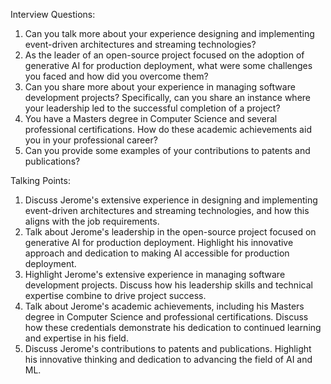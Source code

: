 Interview Questions:

1. Can you talk more about your experience designing and implementing event-driven architectures and streaming technologies? 
2. As the leader of an open-source project focused on the adoption of generative AI for production deployment, what were some challenges you faced and how did you overcome them?
3. Can you share more about your experience in managing software development projects? Specifically, can you share an instance where your leadership led to the successful completion of a project?
4. You have a Masters degree in Computer Science and several professional certifications. How do these academic achievements aid you in your professional career?
5. Can you provide some examples of your contributions to patents and publications?

Talking Points:

1. Discuss Jerome's extensive experience in designing and implementing event-driven architectures and streaming technologies, and how this aligns with the job requirements.
2. Talk about Jerome's leadership in the open-source project focused on generative AI for production deployment. Highlight his innovative approach and dedication to making AI accessible for production deployment.
3. Highlight Jerome's extensive experience in managing software development projects. Discuss how his leadership skills and technical expertise combine to drive project success.
4. Talk about Jerome's academic achievements, including his Masters degree in Computer Science and professional certifications. Discuss how these credentials demonstrate his dedication to continued learning and expertise in his field.
5. Discuss Jerome's contributions to patents and publications. Highlight his innovative thinking and dedication to advancing the field of AI and ML.